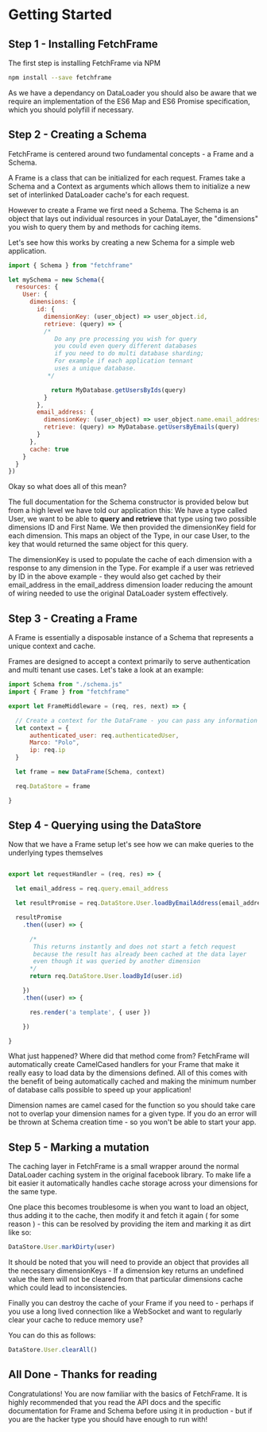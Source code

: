 # Getting Started

## Step 1 - Installing FetchFrame
The first step is installing FetchFrame via NPM

```sh
npm install --save fetchframe
```

As we have a dependancy on DataLoader you should also be aware that we require an implementation of the ES6 Map and ES6 Promise specification, which you should polyfill if necessary.

## Step 2 - Creating a Schema

FetchFrame is centered around two fundamental concepts - a Frame and a Schema.

A Frame is a class that can be initialized for each request. Frames take a Schema and a Context as arguments which allows them to initialize a new set of interlinked DataLoader cache's for each request.

However to create a Frame we first need a Schema. The Schema is an object that lays out individual resources in your DataLayer, the "dimensions" you wish to query them by and methods for caching items.

Let's see how this works by creating a new Schema for a simple web application.

```javascript
import { Schema } from "fetchframe"

let mySchema = new Schema({
  resources: {
    User: {
      dimensions: {
        id: {
          dimensionKey: (user_object) => user_object.id,
          retrieve: (query) => {
          /*
             Do any pre processing you wish for query
             you could even query different databases
             if you need to do multi database sharding;
             For example if each application tennant
             uses a unique database.
           */

            return MyDatabase.getUsersByIds(query)
          }
        },
        email_address: {
          dimensionKey: (user_object) => user_object.name.email_address,
          retrieve: (query) => MyDatabase.getUsersByEmails(query)
        }
      },
      cache: true
    }
  }
})
```

Okay so what does all of this mean?

The full documentation for the Schema constructor is provided below but from a high level we have told our application this: We have a type called User, we want to be able to **query and retrieve** that type using two possible dimensions ID and First Name. We then provided the dimensionKey field for each dimension. This maps an object of the Type, in our case User, to the key that would returned the same object for this query.

The dimensionKey is used to populate the cache of each dimension with a response to any dimension in the Type. For example if a user was retrieved by ID in the above example - they would also get cached by their email_address in the email_address dimension loader reducing the amount of wiring needed to use the original DataLoader system effectively.

## Step 3 - Creating a Frame

A Frame is essentially a disposable instance of a Schema that represents a unique context and cache.

Frames are designed to accept a context primarily to serve authentication and multi tenant use cases. Let's take a look at an example:

```javascript
import Schema from "./schema.js"
import { Frame } from "fetchframe"

export let FrameMiddleware = (req, res, next) => {

  // Create a context for the DataFrame - you can pass any information you want to the context - although passing req itself is a bit of an anti pattern.
  let context = {
      authenticated_user: req.authenticatedUser,
      Marco: "Polo",
      ip: req.ip
  }

  let frame = new DataFrame(Schema, context)

  req.DataStore = frame

}
```

## Step 4 - Querying using the DataStore

Now that we have a Frame setup let's see how we can make queries to the underlying types themselves

```javascript

export let requestHandler = (req, res) => {

  let email_address = req.query.email_address

  let resultPromise = req.DataStore.User.loadByEmailAddress(email_address)

  resultPromise
    .then((user) => {

      /*
       This returns instantly and does not start a fetch request
       because the result has already been cached at the data layer
       even though it was queried by another dimension
      */
      return req.DataStore.User.loadById(user.id)

    })
    .then((user) => {

      res.render('a template', { user })

    })

}

```

What just happened? Where did that method come from? FetchFrame will automatically create CamelCased handlers for your Frame that make it really easy to load data by the dimensions defined. All of this comes with the benefit of being automatically cached and making the minimum number of database calls possible to speed up your application!

Dimension names are camel cased for the function so you should take care not to overlap your dimension names for a given type. If you do an error will be thrown at Schema creation time - so you won't be able to start your app.

## Step 5 - Marking a mutation

The caching layer in FetchFrame is a small wrapper around the normal DataLoader caching system in the original facebook library. To make life a bit easier it automatically handles cache storage across your dimensions for the same type.

One place this becomes troublesome is when you want to load an object, thus adding it to the cache, then modify it and fetch it again ( for some reason ) - this can be resolved by providing the item and marking it as dirt like so:

```javascript
DataStore.User.markDirty(user)
```

It should be noted that you will need to provide an object that provides all the necessary dimensionKeys - If a dimension key returns an undefined value the item will not be cleared from that particular dimensions cache which could lead to inconsistencies.

Finally you can destroy the cache of your Frame if you need to - perhaps if you use a long lived connection like a WebSocket and want to regularly clear your cache to reduce memory use?

You can do this as follows:

```javascript
DataStore.User.clearAll()
```

## All Done - Thanks for reading

Congratulations! You are now familiar with the basics of FetchFrame. It is highly recommended that you read the API docs and the specific documentation for Frame and Schema before using it in production - but if you are the hacker type you should have enough to run with!
